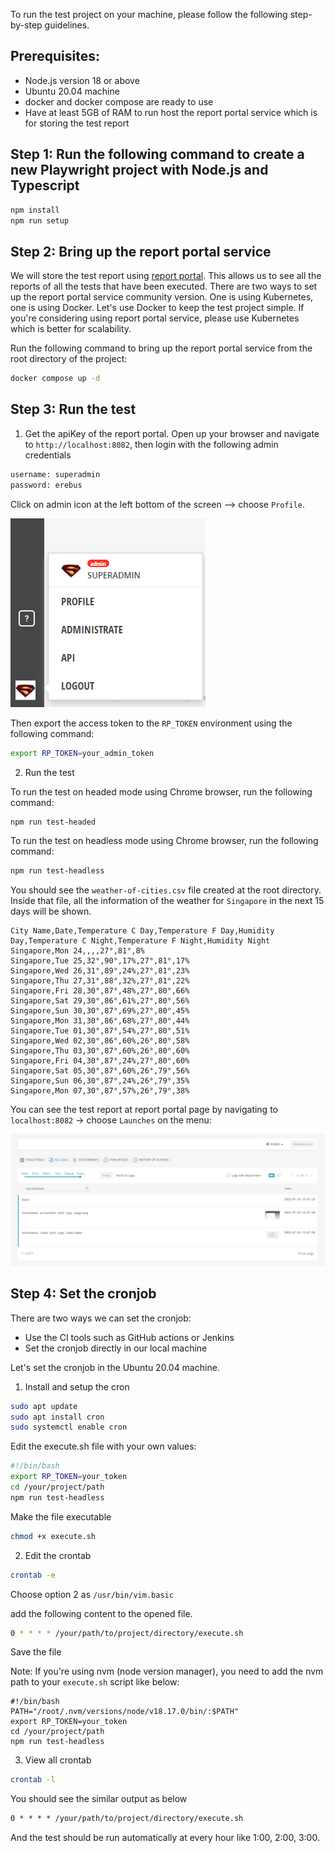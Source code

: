 To run the test project on your machine, please follow the following step-by-step guidelines.

## Prerequisites:
- Node.js version 18 or above
- Ubuntu 20.04 machine
- docker and docker compose are ready to use
- Have at least 5GB of RAM to run host the report portal service which is for storing the test report

## Step 1: Run the following command to create a new Playwright project with Node.js and Typescript

```bash
npm install
npm run setup
```

## Step 2: Bring up the report portal service

We will store the test report using [report portal](https://reportportal.io/). This allows us to see all the reports of all the tests that have been executed.
There are two ways to set up the report portal service community version. One is using Kubernetes, one is using Docker. Let's use Docker to keep the test project simple. If you're considering using report portal service, please use Kubernetes which is better for scalability.

Run the following command to bring up the report portal service from the root directory of the project:

```bash
docker compose up -d
```


## Step 3: Run the test

1. Get the apiKey of the report portal.
Open up your browser and navigate to `http://localhost:8082`, then login with the following admin credentials

```txt
username: superadmin
password: erebus
```

Click on admin icon at the left bottom of the screen --> choose `Profile`.

![Go to admin profile](./readme-images/admin-profile.png)

Then export the access token to the `RP_TOKEN` environment using the following command:

```bash
export RP_TOKEN=your_admin_token
```

2. Run the test

To run the test on headed mode using Chrome browser, run the following command:

```bash
npm run test-headed
```

To run the test on headless mode using Chrome browser, run the following command:

```bash
npm run test-headless
```

You should see the `weather-of-cities.csv` file created at the root directory. Inside that file, all the information of the weather for `Singapore` in the next 15 days will be shown.

```csv
City Name,Date,Temperature C Day,Temperature F Day,Humidity Day,Temperature C Night,Temperature F Night,Humidity Night
Singapore,Mon 24,,,,27°,81°,8%
Singapore,Tue 25,32°,90°,17%,27°,81°,17%
Singapore,Wed 26,31°,89°,24%,27°,81°,23%
Singapore,Thu 27,31°,88°,32%,27°,81°,22%
Singapore,Fri 28,30°,87°,48%,27°,80°,66%
Singapore,Sat 29,30°,86°,61%,27°,80°,56%
Singapore,Sun 30,30°,87°,69%,27°,80°,45%
Singapore,Mon 31,30°,86°,68%,27°,80°,44%
Singapore,Tue 01,30°,87°,54%,27°,80°,51%
Singapore,Wed 02,30°,86°,60%,26°,80°,58%
Singapore,Thu 03,30°,87°,60%,26°,80°,60%
Singapore,Fri 04,30°,87°,24%,27°,80°,60%
Singapore,Sat 05,30°,87°,60%,26°,79°,56%
Singapore,Sun 06,30°,87°,24%,26°,79°,35%
Singapore,Mon 07,30°,87°,57%,26°,79°,38%

```

You can see the test report at report portal page by navigating to `localhost:8082` -> choose `Launches` on the menu:

![Test result](./readme-images/result.png)

## Step 4: Set the cronjob

There are two ways we can set the cronjob:
- Use the CI tools such as GitHub actions or Jenkins
- Set the cronjob directly in our local machine

Let's set the cronjob in the Ubuntu 20.04 machine.

1. Install and setup the cron

```bash
sudo apt update
sudo apt install cron
sudo systemctl enable cron
```

Edit the execute.sh file with your own values:

```bash
#!/bin/bash
export RP_TOKEN=your_token
cd /your/project/path
npm run test-headless
```

Make the file executable

```bash
chmod +x execute.sh
```

2. Edit the crontab

```bash
crontab -e
```

Choose option 2 as `/usr/bin/vim.basic`

add the following content to the opened file.

```bash
0 * * * * /your/path/to/project/directory/execute.sh
```

Save the file

Note: If you're using nvm (node version manager), you need to add the nvm path to your `execute.sh` script like below:


```
#!/bin/bash
PATH="/root/.nvm/versions/node/v18.17.0/bin/:$PATH"
export RP_TOKEN=your_token
cd /your/project/path
npm run test-headless

```

3. View all crontab

```bash
crontab -l
```

You should see the similar output as below

```txt
0 * * * * /your/path/to/project/directory/execute.sh
```

And the test should be run automatically at every hour like 1:00, 2:00, 3:00.

